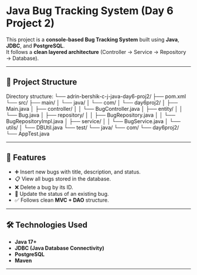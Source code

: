 # Java Bug Tracking System (Day 6 Project 2)

This project is a **console-based Bug Tracking System** built using **Java**, **JDBC**, and **PostgreSQL**.  
It follows a **clean layered architecture** (Controller → Service → Repository → Database).

---

## 📂 Project Structure

Directory structure:
└── adrin-bershik-c-j-java-day6-proj2/
    ├── pom.xml
    └── src/
        ├── main/
        │   └── java/
        │       └── com/
        │           └── day6proj2/
        │               ├── Main.java
        │               ├── controller/
        │               │   └── BugController.java
        │               ├── entity/
        │               │   └── Bug.java
        │               ├── repository/
        │               │   ├── BugRepository.java
        │               │   └── BugRepositoryImpl.java
        │               ├── service/
        │               │   └── BugService.java
        │               └── utils/
        │                   └── DBUtil.java
        └── test/
            └── java/
                └── com/
                    └── day6proj2/
                        └── AppTest.java


---

## 🚀 Features

- ➕ Insert new bugs with title, description, and status.  
- 📋 View all bugs stored in the database.  
- ❌ Delete a bug by its ID.  
- 🔄 Update the status of an existing bug.  
- ✅ Follows clean **MVC + DAO** structure.

---

## 🛠️ Technologies Used

- **Java 17+**
- **JDBC (Java Database Connectivity)**
- **PostgreSQL**
- **Maven**

---
